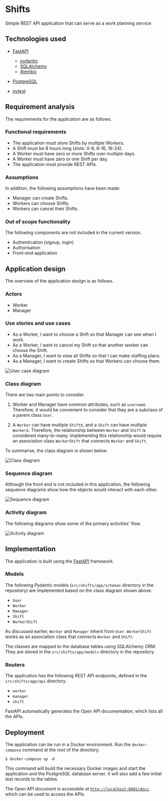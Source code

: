 # Shifts

Simple REST API application that can serve as a work planning service

## Technologies used

- [FastAPI](https://fastapi.tiangolo.com/)

    - [pydantic](https://pydantic-docs.helpmanual.io/)
    - [SQLAlchemy](https://www.sqlalchemy.org/)
    - [Alembic](https://alembic.sqlalchemy.org/en/latest/)

- [PostgreSQL](https://www.postgresql.org/)
- [pytest](https://docs.pytest.org/)

## Requirement analysis

The requirements for the application are as follows.

### Functional requirements

- The application must store Shifts by multiple Workers.
- A Shift must be 8 hours long (slots: 0-8, 8-16, 16-24).
- A Worker must have zero or more Shifts over multiple days.
- A Worker must have zero or one Shift per day.
- The application must provide REST APIs.

### Assumptions

In addition, the following assumptions have been made:

- Manager can create Shifts.
- Workers can choose Shifts.
- Workers can cancel their Shifts.


### Out of scope functionality

The following components are not included in the current version.

- Authentication (signup, login)
- Authorisation 
- Front-end application

## Application design

The overview of the application design is as follows.

### Actors

- Worker
- Manager

### Use stories and use cases

- As a Worker, I want to choose a Shift so that Manager can see when I work.
- As a Worker, I want to cancel my Shift so that another worker can choose the Shift.
- As a Manager, I want to view all Shifts so that I can make staffing plans.
- As a Manager, I want to create Shifts so that Workers can choose them.

![User case diagram](images/shifts_use_cases.png)

### Class diagram

There are two main points to consider.

1. Worker and Manager have common attributes, such as `username`. Therefore, it would be convenient
   to consider that they are a subclass of a parent class `User`. 

2. A `Worker` can have multiple `Shift`s, and a `Shift` can have multiple `Worker`s. 
   Therefore, the relationship between `Worker` and `Shift` is considered many-to-many. 
   Implementing this relationship would require an association class `WorkerShift` that connects `Worker` and `Shift`.

To summarise, the class diagram is shown below.

![Class diagram](images/shifts_use_cases.png)

### Sequence diagram

Although the front end is not included in this application, the following sequence diagrams
show how the objects would interact with each other.

![Sequence diagram](images/shifts_sequence_diagram.png)

### Activity diagram

The following diagrams show some of the primary activities' flow.

![Activity diagram](images/shifts_activity_diagram.png)

## Implementation

The application is built using the [FastAPI](https://fastapi.tiangolo.com/) framework.

### Models

The following Pydantic models (`src/shifts/app/schemas` directory in the repository) are implemented based on the class diagram shown above.

- `User`
- `Worker`
- `Manager`
- `Shift`
- `WorkerShift`

As discussed earlier, `Worker` and `Manager` inherit from `User`. `WorkerShift` works as an association class that connects `Worker` and `Shift`.

The classes are mapped to the database tables using SQLAlchemy ORM. They are stored in the `src/shifts/app/models` directory in the repository.

### Routers

The application has the following REST API endpoints, defined in the `src/shifts/app/api` directory.

- `worker`
- `manager`
- `shift`

FastAPI automatically generates the Open API documentation, which lists all the APIs.

## Deployment

The application can be run in a Docker environment. Run the `docker-compose` command at the root of the directory.

```
$ docker-compose up -d
```

This command will build the necessary Docker images and start the application and the PostgreSQL database server. It will also add a few initial test records to the tables.

The Open API document is accessible at [`http://localhost:8001/docs`](http://localhost:8001/docs), which can be used to access the APIs.
